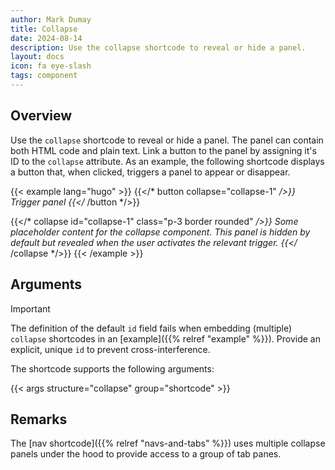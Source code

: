 ```yaml
---
author: Mark Dumay
title: Collapse
date: 2024-08-14
description: Use the collapse shortcode to reveal or hide a panel.
layout: docs
icon: fa eye-slash
tags: component
---
```


## Overview

Use the `collapse` shortcode to reveal or hide a panel. The panel can contain both HTML code and plain text. Link a button to the panel by assigning it's ID to the `collapse` attribute. As an example, the following shortcode displays a button that, when clicked, triggers a panel to appear or disappear.

<!-- markdownlint-disable MD037 -->
{{< example lang="hugo" >}}
{{</* button collapse="collapse-1" */>}}
    Trigger panel
{{</* /button */>}}

{{</* collapse id="collapse-1" class="p-3 border rounded" */>}}
    Some placeholder content for the collapse component. This panel is *hidden by default* but
    revealed when the user activates the relevant trigger.
{{</* /collapse */>}}
{{< /example >}}
<!-- markdownlint-enable MD037 -->

## Arguments

> [!IMPORTANT]
> The definition of the default `id` field fails when embedding (multiple) `collapse` shortcodes in an [example]({{% relref "example" %}}). Provide an explicit, unique `id` to prevent cross-interference.

The shortcode supports the following arguments:

{{< args structure="collapse" group="shortcode" >}}

## Remarks

The [nav shortcode]({{% relref "navs-and-tabs" %}}) uses multiple collapse panels under the hood to provide access to a group of tab panes.
